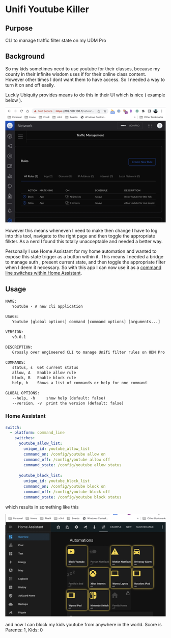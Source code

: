 # Unifi Youtube Killer

## Purpose

CLI to manage traffic filter state on my UDM Pro

## Background
So my kids sometimes need to use youtube for their classes, because my county in their infinite wisdom uses if for their online class content.  However other times I dont want them to have access.  So I needed a way to turn it on and off easily.

Luckly Ubiquity provides means to do this in their UI which is nice ( example below ).

![UI Interface](/assets/ui.jpg)

However this means wheneven I need to make then change I have to log into this tool, navigate to the right page and then toggle the appropriate filkter.  As a nerd I found this totally unacceptable and needed a better way.

Personally I use Home Assistant for my home automation and wanted to expose this state trigger as a button within it. This means I needed a bridge to manage auth , present current state, and then toggle the appropriate filter when I deem it necessary. So with this app I can now use it as a [command line switches within Home Assistant](https://www.home-assistant.io/integrations/switch.command_line/).

## Usage

```
NAME:
   Youtube - A new cli application

USAGE:
   Youtube [global options] command [command options] [arguments...]

VERSION:
   v0.0.1

DESCRIPTION:
   Grossly over engineered CLI to manage Unifi filter rules on UDM Pro

COMMANDS:
   status, s  Get current status
   allow, A   Enable allow rule
   block, B   Enable block rule
   help, h    Shows a list of commands or help for one command

GLOBAL OPTIONS:
   --help, -h     show help (default: false)
   --version, -v  print the version (default: false)

```

### Home Assistant

```yaml
switch:
  - platform: command_line
    switches:
      youtube_allow_list:
        unique_id: youtube_allow_list
        command_on: /config/youtube allow on
        command_off: /config/youtube allow off
        command_state: /config/youtube allow status

      youtube_block_list:
        unique_id: youtube_block_list
        command_on: /config/youtube block on
        command_off: /config/youtube block off
        command_state: /config/youtube block status
```

which results in something like this

![Home Assistant UI](/assets/hass.jpg)

and now I can block my kids youtube from anywhere in the world.  Score is Parents: 1, Kids: 0